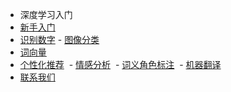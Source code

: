 - 深度学习入门
 - [新手入门](getting-start.md)
 - [识别数字](recognition-digit.md)
 - [图像分类](image-classify.md)
 - [词向量](word-vector.md)
 - [个性化推荐](personality-recommend.md)
 - [情感分析](emotion-analysis.md)
 - [词义角色标注](wordSence-identify)
 - [机器翻译](machine-translation.md)
- [联系我们](contact.md)
